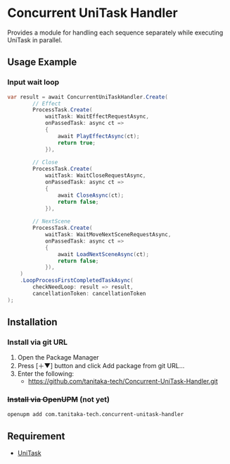 # Concurrent UniTask Handler

Provides a module for handling each sequence separately while executing UniTask in parallel.

## Usage Example

### Input wait loop
```cs
var result = await ConcurrentUniTaskHandler.Create(  
        // Effect
        ProcessTask.Create(  
            waitTask: WaitEffectRequestAsync,  
            onPassedTask: async ct =>  
            {  
                await PlayEffectAsync(ct);
                return true;  
            }),
    
        // Close
        ProcessTask.Create(  
            waitTask: WaitCloseRequestAsync,  
            onPassedTask: async ct =>  
            {  
                await CloseAsync(ct);
                return false;  
            }), 
    
        // NextScene
        ProcessTask.Create(  
            waitTask: WaitMoveNextSceneRequestAsync,  
            onPassedTask: async ct =>  
            {  
                await LoadNextSceneAsync(ct);
                return false;
            }), 
    )    
    .LoopProcessFirstCompletedTaskAsync(  
        checkNeedLoop: result => result,  
        cancellationToken: cancellationToken  
);
```

## Installation

### Install via git URL
1. Open the Package Manager
1. Press [＋▼] button and click Add package from git URL...
1. Enter the following:
    - https://github.com/tanitaka-tech/Concurrent-UniTask-Handler.git

### ~~Install via OpenUPM~~ (not yet)
```sh
openupm add com.tanitaka-tech.concurrent-unitask-handler
```

## Requirement
- [UniTask](https://github.com/Cysharp/UniTask)